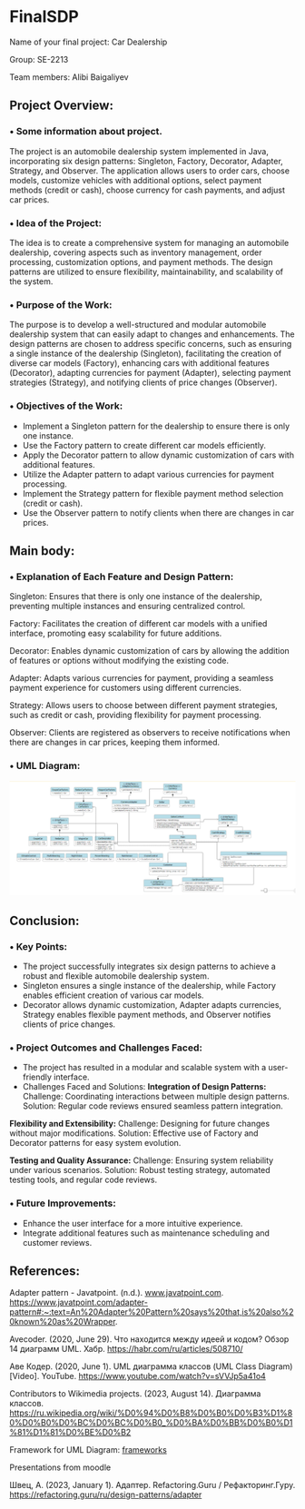# FinalSDP
Name of your final project: Car Dealership

Group: SE-2213

Team members: Alibi Baigaliyev

## Project Overview:

### • Some information about project. 

The project is an automobile dealership system implemented in Java, incorporating six design patterns: Singleton, Factory, Decorator, Adapter, Strategy, and Observer. The application allows users to order cars, choose models, customize vehicles with additional options, select payment methods (credit or cash), choose currency for cash payments, and adjust car prices.

### • Idea of the Project:

The idea is to create a comprehensive system for managing an automobile dealership, covering aspects such as inventory management, order processing, customization options, and payment methods. The design patterns are utilized to ensure flexibility, maintainability, and scalability of the system.

### • Purpose of the Work: 

The purpose is to develop a well-structured and modular automobile dealership system that can easily adapt to changes and enhancements. The design patterns are chosen to address specific concerns, such as ensuring a single instance of the dealership (Singleton), facilitating the creation of diverse car models (Factory), enhancing cars with additional features (Decorator), adapting currencies for payment (Adapter), selecting payment strategies (Strategy), and notifying clients of price changes (Observer).

### • Objectives of the Work:
- Implement a Singleton pattern for the dealership to ensure there is only one instance.
- Use the Factory pattern to create different car models efficiently.
- Apply the Decorator pattern to allow dynamic customization of cars with additional features.
- Utilize the Adapter pattern to adapt various currencies for payment processing.
- Implement the Strategy pattern for flexible payment method selection (credit or cash).
- Use the Observer pattern to notify clients when there are changes in car prices.
  
## Main body:

### • Explanation of Each Feature and Design Pattern:

Singleton:
Ensures that there is only one instance of the dealership, preventing multiple instances and ensuring centralized control.

Factory:
Facilitates the creation of different car models with a unified interface, promoting easy scalability for future additions.

Decorator:
Enables dynamic customization of cars by allowing the addition of features or options without modifying the existing code.

Adapter:
Adapts various currencies for payment, providing a seamless payment experience for customers using different currencies.

Strategy:
Allows users to choose between different payment strategies, such as credit or cash, providing flexibility for payment processing.

Observer:
Clients are registered as observers to receive notifications when there are changes in car prices, keeping them informed.

### • UML Diagram:

![UMLDiagram](UMLdiagram.png)

## Conclusion:

### • Key Points:

- The project successfully integrates six design patterns to achieve a robust and flexible automobile dealership system.
- Singleton ensures a single instance of the dealership, while Factory enables efficient creation of various car models.
- Decorator allows dynamic customization, Adapter adapts currencies, Strategy enables flexible payment methods, and Observer notifies clients of price changes.

### • Project Outcomes and Challenges Faced:

- The project has resulted in a modular and scalable system with a user-friendly interface.
- Challenges Faced and Solutions:
**Integration of Design Patterns:**
Challenge: Coordinating interactions between multiple design patterns.
Solution: Regular code reviews ensured seamless pattern integration.

**Flexibility and Extensibility:**
Challenge: Designing for future changes without major modifications.
Solution: Effective use of Factory and Decorator patterns for easy system evolution.

**Testing and Quality Assurance:**
Challenge: Ensuring system reliability under various scenarios.
Solution: Robust testing strategy, automated testing tools, and regular code reviews.

### • Future Improvements:

- Enhance the user interface for a more intuitive experience.
- Integrate additional features such as maintenance scheduling and customer reviews.

## References:

Adapter pattern - Javatpoint. (n.d.). www.javatpoint.com. https://www.javatpoint.com/adapter-pattern#:~:text=An%20Adapter%20Pattern%20says%20that,is%20also%20known%20as%20Wrapper.

Avecoder. (2020, June 29). Что находится между идеей и кодом? Обзор 14 диаграмм UML. Хабр. https://habr.com/ru/articles/508710/

Аве Кодер. (2020, June 1). UML диаграмма классов (UML Class Diagram) [Video]. YouTube. https://www.youtube.com/watch?v=sVVJp5a41o4

Contributors to Wikimedia projects. (2023, August 14). Диаграмма классов. https://ru.wikipedia.org/wiki/%D0%94%D0%B8%D0%B0%D0%B3%D1%80%D0%B0%D0%BC%D0%BC%D0%B0_%D0%BA%D0%BB%D0%B0%D1%81%D1%81%D0%BE%D0%B2

Framework for UML Diagram: [frameworks](https://app.smartdraw.com/)

Presentations from moodle

Швец, А. (2023, January 1). Адаптер. Refactoring.Guru / Рефакторинг.Гуру. https://refactoring.guru/ru/design-patterns/adapter

